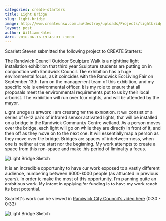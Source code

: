 ```yaml
---
categories: create-starters
title: Light Bridge
slug: light-bridge
image: http://www.createunsw.com.au/destroy/uploads/Projects/lightbridge1.jpeg
layout: post
author: William Hales
date: 2016-06-16 19:45:31 +1000
---
```

Scarlett Steven submitted the following project to CREATE Starters:

The Randwick Council Outdoor Sculpture Walk is a night­time light installation exhibition that third year Sculpture students are putting on in conjunction with Randwick Council. The exhibition has a huge environmental focus, as it coincides with the Randwick Eco­Living Fair on September 13th. I am on the management team of this exhibition, and my specific role is environmental officer. It is my role to ensure that all proposals meet the environmental requirements put to us by their local arborist. The exhibition will run over four nights, and will be attended by the mayor.

Light Bridge is artwork I am creating for the exhibition. It will consist of a series of 6-12 pairs of infrared sensor activated lights, that will be installed on a bridge in the Randwick Community Centre wetland. As a person moves over the bridge, each light will go on while they are directly in front of it, and then off as they move on to the next one. It will essentially map a person as they move over the bridge. Bridges are spaces of inbetween-ness, when one is neither at the start nor the beginning. My work attempts to create a space from this non-space and make this period of liminality a focus.

![Light Bridge Sketch](http://www.createunsw.com.au/destroy/uploads/Projects/lightbridge2.jpeg)

It is an incredible opportunity to have our work exposed to a vastly different audience, numbering between 6000-­8000 people (as attracted in previous years). In order to make the most of this opportunity, I’m planning quite an ambitious work. My intent in applying for funding is to have my work reach its best potential.

Scarlett's work can be viewed in <a href="https://www.youtube.com/watch?v=sF6wnBgo5nc"> Randwick City Council's video here</a> (0:30 - 0:33)

![Light Bridge Sketch](http://www.createunsw.com.au/destroy/uploads/Projects/lightbridge3.jpeg)
